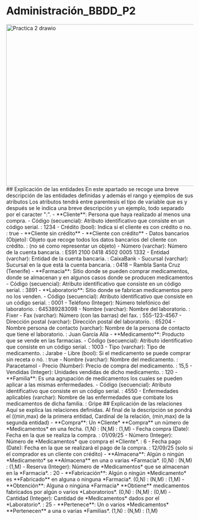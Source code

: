 # Administración_BBDD_P2
<img width="1123" height="436" alt="Practica 2 drawio" src="https://github.com/user-attachments/assets/5137ad97-4def-42d2-9118-56157d8321d9" />
## Explicación de las entidades
En este apartado se recoge una breve descripción de las entidades definidas y además el rango y ejemplos de sus atributos
Los atributos tendrá entre parentesis el tipo de variable que es y después se le indica una breve descripción y un ejemplo, todo separado por el caracter ":".
- **Cliente**: Persona que haya realizado al menos una compra.
  - Código (secuencial): Atributo identificativo que consiste en un código serial. : 1234
  - Crédito (bool): Indica si el cliente es con crédito o no. : true
    - **Cliente sin crédito**
    - **Cliente con crédito**
      - Datos bancarios (Objeto): Objeto que recoge todos los datos bancarios del cliente con crédito. : (no sé como representar un objeto)
        - Número (varchar): Número de la cuenta bancaria. : ES91 2100 0418 4502 0005 1332
        - Entidad (varchar): Entidad de la cuenta bancaria. : CaixaBank
        - Sucursal (varchar): Sucursal en la que está la cuenta bancaria. : 0418 – Rambla Santa Cruz (Tenerife)
- **Farmacia**: Sitio donde se pueden comprar medicamentos, donde se almacenan y en algunos casos donde se producen medicamentos
  - Código (secuencial): Atributo identificativo que consiste en un código serial. : 3891
- **Laboratorio**: Sitio donde se fabrican medicamentos pero no los venden.
  - Código (secuencial): Atributo identificativo que consiste en un código serial. : 0001
  - Teléfono (Integer): Número telefónico del laboratorio. : 645389283098
  - Nombre (varchar): Nombre del laboratorio. : Fixer
  - Fax (varchar): Número (con las barras) del fax. : 555-123-4567
  - Dirección postal (varchar): Dirección postal del laboratorio. : 65204
  - Nombre persona de contacto (varchar): Nombre de la persona de contacto que tiene el laboratorio. : Juan García Alla
- **Medicamento**: Producto que se vende en las farmacias.
  - Código (secuencial): Atributo identificativo que consiste en un código serial. : 1003
  - Tipo (varchar): Tipo de medicamento. : Jarabe
  - Libre (bool): Si el medicamento se puede comprar sin receta o nó. : true
  - Nombre (varchar): Nombre del medicamento. : Paracetamol
  - Precio (Number): Precio de compra del medicamento. : 15,5
  - Vendidas (Integer): Unidades vendidas de dicho medicamento. : 120
- **Familia**: Es una agrupación de medicamentos los cuales se pueden aplicar a las mismas enfermedades.
  - Código (secuencial): Atributo identificativo que consiste en un código serial. : 4550
  - Enfermedades aplicables (varchar): Nombre de las enfermedades que combate los medicamentos de dicha familia. : Gripe
## Explicación de las relaciones
Aquí se explica las relaciones definidas.
Al final de la descripción se pondrá el ((min,max) de la primera entidad, Cardinal de la relación, (min,max) de la segunda entidad)
- **Compra**: Un *Cliente* **Compra** un número de *Medicamentos* en una fecha.  (1,N) : (N,M) : (1,M)
  - Fecha compra (Date): Fecha en la que se realiza la compra. : 01/09/25
  - Número (Integer): Número de *Medicamentos* que compra el *Cliente*. : 6
  - Fecha pago (Date): Fecha en la que se realizará el pago de la compra. : 12/09/25 (solo si el comprador es un cliente con crédito)
- **Almacena**: Algún o ningún *Medicamento* se **Almacena** en una o varias *Farmacia*.  (0,N) : (N,M) : (1,M)
  - Reserva (Integer): Número de *Medicamentos* que se almacenan en la *Farmacia*. : 20
- **Fabricación**: Algún o ningún *Medicamento* es **Fabricado** en alguna o ninguna *Farmacia*. (0,N) : (N,M) : (1,M)
- **Obtención**: Alguna o ningúna *Farmacia* **Obtiene** medicamentos fabricados por algún o varios *Laboratorios*. (0,N) : (N,M) : (0,M)
  - Cantidad (Integer): Cantidad de *Medicamentos* dados por el *Laboratorio*. : 25
- **Pertenece**: Un o varios *Medicamentos* **Pertenecen** a una o varias *Familias*. (1,N) : (N,M) : (1,M)
